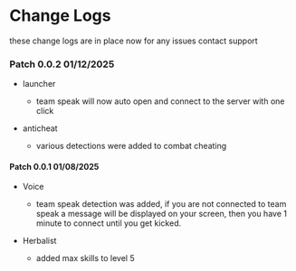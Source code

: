 # Change Logs 

these change logs are in place now for any issues contact support

### Patch 0.0.2 01/12/2025

- launcher
  - team speak will now auto open and connect to the server with one click
  
- anticheat 
  - various detections were added to combat cheating

#### Patch 0.0.1 01/08/2025

- Voice
  - team speak detection was added, if you are not connected to team speak a message will be displayed on your screen, then you have 1 minute to connect until you get kicked.
  
- Herbalist
  - added max skills to level 5


